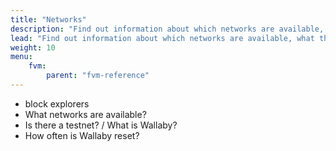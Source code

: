 ```yaml
---
title: "Networks"
description: "Find out information about which networks are available, what their scheduled uptime is, and how you can connect to each network."
lead: "Find out information about which networks are available, what their scheduled uptime is, and how you can connect to each network."
weight: 10
menu:
    fvm:
        parent: "fvm-reference"
---
```


- block explorers
- What networks are available?
- Is there a testnet? / What is Wallaby?
- How often is Wallaby reset?
